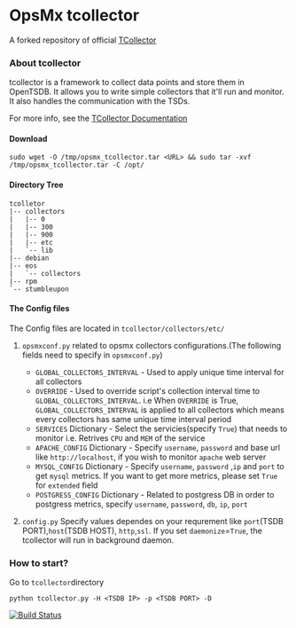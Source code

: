 # OpsMx tcollector
A forked repository of official [TCollector](https://github.com/OpenTSDB/tcollector)
### About tcollector
tcollector is a framework to collect data points and store them in OpenTSDB.
It allows you to write simple collectors that it'll run and monitor.  It also
handles the communication with the TSDs.

For more info, see the [TCollector Documentation](http://www.opentsdb.net/tcollector.html)

#### Download
`sudo wget -O /tmp/opsmx_tcollector.tar <URL> && sudo tar -xvf /tmp/opsmx_tcollector.tar -C /opt/`
#### Directory Tree
```
tcolletor
|-- collectors
|   |-- 0
|   |-- 300
|   |-- 900
|   |-- etc
|   `-- lib
|-- debian
|-- eos
|   `-- collectors
|-- rpm
`-- stumbleupon
```
#### The Config files
The Config files are located in `tcollector/collectors/etc/`
1. `opsmxconf.py` related to opsmx collectors configurations.(The following fields need to specify in `opsmxconf.py`)
    - `GLOBAL_COLLECTORS_INTERVAL` - Used to apply unique time interval for all collectors
    - `OVERRIDE` - Used to override script's collection interval time to `GLOBAL_COLLECTORS_INTERVAL`. i.e When `OVERRIDE` is True, `GLOBAL_COLLECTORS_INTERVAL` is applied to all collectors which means every collectors has same unique time interval period
    - `SERVICES` Dictionary - Select the servicies(specify `True`) that needs to monitor i.e. Retrives `CPU` and `MEM` of the service
    - `APACHE_CONFIG` Dictionary - Specify `username`, `password` and base url like `http://localhost`, if you wish to monitor `apache` web server
    - `MYSQL_CONFIG` Dictionary - Specify `username`, `password` ,`ip` and `port` to get `mysql` metrics. If you want to get more metrics, please set `True` for `extended` field
    - `POSTGRESS_CONFIG` Dictionary - Related to postgress DB in order to postgress metrics, specify `username`, `password`, `db`, `ip`, `port`
    
2. `config.py`
Specify values dependes on your requrement like `port`(TSDB PORT),`host`(TSDB HOST), `http`,`ssl`. If you set `daemonize`=`True`, the tcollector will run in background daemon.
 ### How to start?
Go to `tcollector`directory
```
python tcollector.py -H <TSDB IP> -p <TSDB PORT> -D
```

[![Build Status](https://travis-ci.org/OpenTSDB/tcollector.svg?branch=master)](https://travis-ci.org/OpenTSDB/tcollector)
